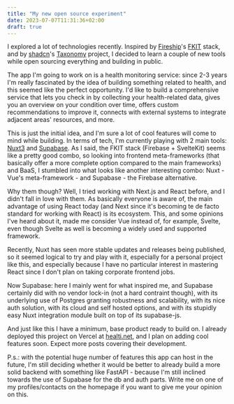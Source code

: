 ```yaml
---
title: "My new open source experiment"
date: 2023-07-07T11:31:36+02:00
draft: true
---
```


I explored a lot of technologies recently. Inspired by [Fireship](https://fireship.io)'s [FKIT](https://fireship.io/courses/sveltekit) stack, and by [shadcn](https://shadcn.com)'s [Taxonomy](https://tx.shadcn.com) project, I decided to learn a couple of new tools while open sourcing everything and building in public.

The app I'm going to work on is a health monitoring service: since 2-3 years I'm really fascinated by the idea of building something related to health, and this seemed like the perfect opportunity. I'd like to build a comprehensive service that lets you check in by collecting your health-related data, gives you an overview on your condition over time, offers custom recommendations to improve it, connects with external systems to integrate adjacent areas' resources, and more.

This is just the initial idea, and I'm sure a lot of cool features will come to mind while building. In terms of tech, I'm currently playing with 2 main tools: [Nuxt3](https://nuxt.com) and [Supabase](https://supabase.com). As I said, the FKIT stack (Firebase + SvelteKit) seems like a pretty good combo, so looking into frontend meta-frameworks (that basically offer a more complete option compared to the main frameworks) and BaaS, I stumbled into what looks like another interesting combo: Nuxt - Vue's meta-framework - and Supabase - the Firebase alternative.

Why them though? Well, I tried working with Next.js and React before, and I didn't fall in love with them. As basically everyone is aware of, the main advantage of using React today (and Next since it's becoming te de facto standard for working with React) is its ecosystem. This, and some opinions I've heard about it, made me consider Vue instead of, for example, Svelte, even though Svelte as well is becoming a widely used and supported framework.

Recently, Nuxt has seen more stable updates and releases being published, so it seemed logical to try and play with it, especially for a personal project like this, and especially because I have no particular interest in mastering React since I don't plan on taking corporate frontend jobs.

Now Supabase: here I mainly went for what inspired me, and Supabase certainly did with no vendor lock-in (not a hard contraint though), with its underlying use of Postgres granting robustness and scalability, with its nice auth solution, with its cloud and self hosted options, and with its stupidly easy Nuxt integration module built on top of its supabase-js.

And just like this I have a minimum, base product ready to build on. I already deployed this project on Vercel at [healti.net](https://healti.net), and I plan on adding cool features soon. Expect more posts covering their development.

P.s.: with the potential huge number of features this app can host in the future, I'm still deciding whether it would be better to already build a more solid backend with something like FastAPI - because I'm still inclined towards the use of Supabase for the db and auth parts. Write me on one of my profiles/contacts on the homepage if you want to give me your opinion on this.
